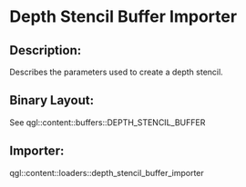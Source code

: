 Depth Stencil Buffer Importer
=============================

## Description:
Describes the parameters used to create a depth stencil.

## Binary Layout:
See qgl::content::buffers::DEPTH_STENCIL_BUFFER

## Importer:
qgl::content::loaders::depth_stencil_buffer_importer